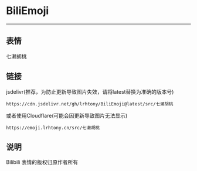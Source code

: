 # BiliEmoji
---
## 表情
七濑胡桃
## 链接
jsdelivr(推荐，为防止更新导致图片失效，请将latest替换为准确的版本号)
```
https://cdn.jsdelivr.net/gh/lrhtony/BiliEmoji@latest/src/七濑胡桃
```
或者使用Cloudflare(可能会因更新导致图片无法显示)
```
https://emoji.lrhtony.cn/src/七濑胡桃
```
## 说明
Bilibili 表情的版权归原作者所有
